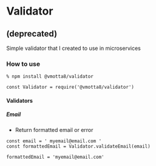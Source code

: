 # Validator
## (deprecated)
Simple validator that I created to use in microservices

### How to use
```
% npm install @vmotta8/validator
```

```
const Validator = require('@vmotta8/validator')
```

#### Validators
##### Email
  - Return formatted email or error
```
const email = ' myemail@email.com '
const formattedEmail = Validator.validateEmail(email)

formattedEmail = 'myemail@email.com'
```

